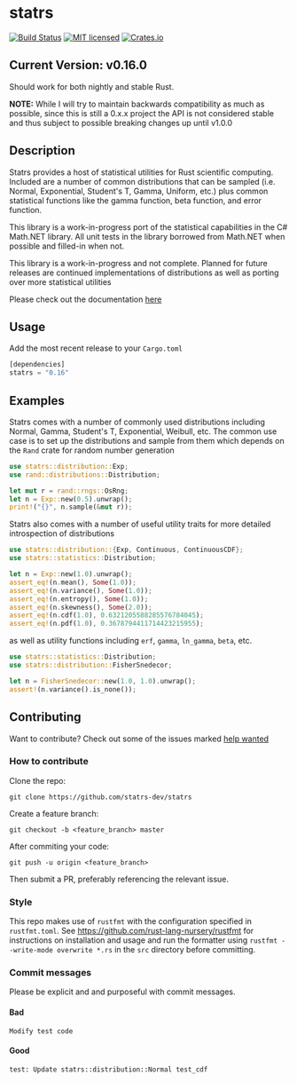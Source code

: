 # statrs

[![Build Status](https://travis-ci.org/boxtown/statrs.svg?branch=master)](https://travis-ci.org/boxtown/statrs)
[![MIT licensed](https://img.shields.io/badge/license-MIT-blue.svg)](./LICENSE.md)
[![Crates.io](https://img.shields.io/crates/v/statrs.svg)](https://crates.io/crates/statrs)

## Current Version: v0.16.0

Should work for both nightly and stable Rust.

**NOTE:** While I will try to maintain backwards compatibility as much as possible, since this is still a 0.x.x project the API is not considered stable and thus subject to possible breaking changes up until v1.0.0

## Description

Statrs provides a host of statistical utilities for Rust scientific computing.
Included are a number of common distributions that can be sampled (i.e. Normal, Exponential,
Student's T, Gamma, Uniform, etc.) plus common statistical functions like the gamma function,
beta function, and error function.

This library is a work-in-progress port of the statistical capabilities
in the C# Math.NET library. All unit tests in the library borrowed from Math.NET when possible
and filled-in when not.

This library is a work-in-progress and not complete. Planned for future releases are continued implementations
of distributions as well as porting over more statistical utilities

Please check out the documentation [here](https://docs.rs/statrs/*/statrs/)

## Usage

Add the most recent release to your `Cargo.toml`

```Rust
[dependencies]
statrs = "0.16"
```

## Examples

Statrs comes with a number of commonly used distributions including Normal, Gamma, Student's T, Exponential, Weibull, etc.
The common use case is to set up the distributions and sample from them which depends on the `Rand` crate for random number generation

```Rust
use statrs::distribution::Exp;
use rand::distributions::Distribution;

let mut r = rand::rngs::OsRng;
let n = Exp::new(0.5).unwrap();
print!("{}", n.sample(&mut r));
```

Statrs also comes with a number of useful utility traits for more detailed introspection of distributions

```Rust
use statrs::distribution::{Exp, Continuous, ContinuousCDF};
use statrs::statistics::Distribution;

let n = Exp::new(1.0).unwrap();
assert_eq!(n.mean(), Some(1.0));
assert_eq!(n.variance(), Some(1.0));
assert_eq!(n.entropy(), Some(1.0));
assert_eq!(n.skewness(), Some(2.0));
assert_eq!(n.cdf(1.0), 0.6321205588285576784045);
assert_eq!(n.pdf(1.0), 0.3678794411714423215955);
```

as well as utility functions including `erf`, `gamma`, `ln_gamma`, `beta`, etc.

```Rust
use statrs::statistics::Distribution;
use statrs::distribution::FisherSnedecor;

let n = FisherSnedecor::new(1.0, 1.0).unwrap();
assert!(n.variance().is_none());
```

## Contributing

Want to contribute? Check out some of the issues marked [help wanted](https://github.com/statrs-dev/statrs/issues?q=is%3Aissue+is%3Aopen+label%3A%22help+wanted%22)

### How to contribute

Clone the repo:

```
git clone https://github.com/statrs-dev/statrs
```

Create a feature branch:

```
git checkout -b <feature_branch> master
```

After commiting your code:

```
git push -u origin <feature_branch>
```

Then submit a PR, preferably referencing the relevant issue.

### Style

This repo makes use of `rustfmt` with the configuration specified in `rustfmt.toml`.
See https://github.com/rust-lang-nursery/rustfmt for instructions on installation
and usage and run the formatter using `rustfmt --write-mode overwrite *.rs` in
the `src` directory before committing.

### Commit messages

Please be explicit and and purposeful with commit messages.

#### Bad

```
Modify test code
```

#### Good

```
test: Update statrs::distribution::Normal test_cdf
```
